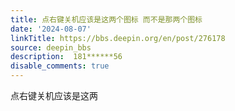 ```yaml
---
title: 点右键关机应该是这两个图标 而不是那两个图标
date: '2024-08-07'
linkTitle: https://bbs.deepin.org/en/post/276178
source: deepin_bbs
description:  181******56 
disable_comments: true
---
```

点右键关机应该是这两
